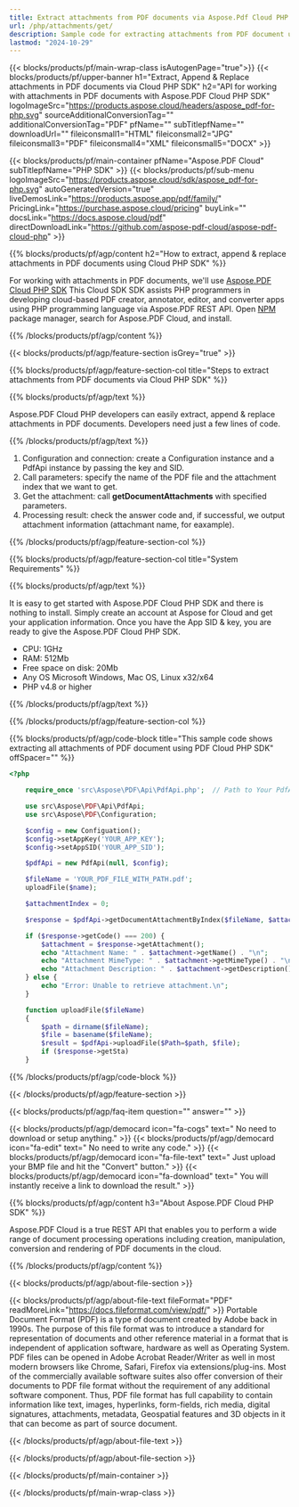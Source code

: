 ```yaml
---
title: Extract attachments from PDF documents via Aspose.Pdf Cloud PHP SDK
url: /php/attachments/get/
description: Sample code for extracting attachments from PDF document using Cloud PHP SDK. Use API example code for working with attachments in PDF documents with Aspose.PDF Cloud PHP SDK.
lastmod: "2024-10-29"
---
```


{{< blocks/products/pf/main-wrap-class isAutogenPage="true">}}
{{< blocks/products/pf/upper-banner h1="Extract, Append & Replace attachments in PDF documents via Cloud PHP SDK" h2="API for working with attachments in PDF documents with Aspose.PDF Cloud PHP SDK" logoImageSrc="https://products.aspose.cloud/headers/aspose_pdf-for-php.svg" sourceAdditionalConversionTag="" additionalConversionTag="PDF" pfName="" subTitlepfName="" downloadUrl="" fileiconsmall1="HTML" fileiconsmall2="JPG" fileiconsmall3="PDF" fileiconsmall4="XML" fileiconsmall5="DOCX" >}}

{{< blocks/products/pf/main-container pfName="Aspose.PDF Cloud" subTitlepfName="PHP SDK" >}}
{{< blocks/products/pf/sub-menu logoImageSrc="https://products.aspose.cloud/sdk/aspose_pdf-for-php.svg"
autoGeneratedVersion="true"
liveDemosLink="https://products.aspose.app/pdf/family/" PricingLink="https://purchase.aspose.cloud/pricing" buyLink="" docsLink="https://docs.aspose.cloud/pdf"  directDownloadLink="https://github.com/aspose-pdf-cloud/aspose-pdf-cloud-php" >}}

{{% blocks/products/pf/agp/content h2="How to extract, append & replace attachments in PDF documents using Cloud PHP SDK" %}}

 For working with attachments in PDF documents, we'll use
 [Aspose.PDF Cloud PHP SDK](https://products.aspose.cloud/pdf/php/)
 This Cloud SDK SDK assists PHP programmers in developing cloud-based PDF creator, annotator, editor, and converter apps using PHP programming language via Aspose.PDF REST API. Open
 [NPM](https://www.npmjs.com/package/asposepdfcloud)
 package manager, search for  Aspose.PDF Cloud, and install. 

{{% /blocks/products/pf/agp/content %}}

{{< blocks/products/pf/agp/feature-section isGrey="true" >}}

{{% blocks/products/pf/agp/feature-section-col title="Steps to extract attachments from PDF documents via Cloud PHP SDK" %}}

{{% blocks/products/pf/agp/text %}}

 Aspose.PDF Cloud PHP developers can easily extract, append & replace attachments in PDF documents. Developers need just a few lines of code.

{{% /blocks/products/pf/agp/text %}}

1. Configuration and connection: create a Configuration instance and a PdfApi instance by passing the key and SID.
1. Call parameters: specify the name of the PDF file and the attachment index that we want to get.
1. Get the attachment: call <b>getDocumentAttachments</b> with specified parameters.
1. Processing result: check the answer code and, if successful, we output attachment information (attachmant name, for eaxample).

{{% /blocks/products/pf/agp/feature-section-col %}}

{{% blocks/products/pf/agp/feature-section-col title="System Requirements" %}}

{{% blocks/products/pf/agp/text %}}

It is easy to get started with Aspose.PDF Cloud PHP SDK and there is nothing to install. Simply create an account at Aspose for Cloud and get your application information. Once you have the App SID & key, you are ready to give the Aspose.PDF Cloud PHP SDK.

* CPU: 1GHz
* RAM: 512Mb
* Free space on disk: 20Mb
* Any OS Microsoft Windows, Mac OS, Linux x32/x64
* PHP v4.8 or higher

{{% /blocks/products/pf/agp/text %}}

{{% /blocks/products/pf/agp/feature-section-col %}}

{{% blocks/products/pf/agp/code-block title="This sample code shows extracting all attachments of PDF document using PDF Cloud PHP SDK" offSpacer="" %}}

```php
<?php

    require_once 'src\Aspose\PDF\Api\PdfApi.php';  // Path to Your PdfApi.php

    use src\Aspose\PDF\Api\PdfApi;
    use src\Aspose\PDF\Configuration;

    $config = new Configuation();
    $config->setAppKey('YOUR_APP_KEY');
    $config->setAppSID('YOUR_APP_SID');

    $pdfApi = new PdfApi(null, $config);

    $fileName = 'YOUR_PDF_FILE_WITH_PATH.pdf';
    uploadFile($name);

    $attachmentIndex = 0;

    $response = $pdfApi->getDocumentAttachmentByIndex($fileName, $attachmentIndex);

    if ($response->getCode() === 200) {
        $attachment = $response->getAttachment();
        echo "Attachment Name: " . $attachment->getName() . "\n";
        echo "Attachment MimeType: " . $attachment->getMimeType() . "\n";
        echo "Attachment Description: " . $attachment->getDescription() . "\n";
    } else {
        echo "Error: Unable to retrieve attachment.\n";
    }

    function uploadFile($fileName) 
    {
        $path = dirname($fileName);
        $file = basename($fileName);
        $result = $pdfApi->uploadFile($Path=$path, $file);
        if ($response->getSta)
    } 
```

{{% /blocks/products/pf/agp/code-block %}}

{{< /blocks/products/pf/agp/feature-section >}}

{{< blocks/products/pf/agp/faq-item question="" answer="" >}}

<!-- aboutfile Starts -->

{{< blocks/products/pf/agp/democard icon="fa-cogs" text=" No need to download or setup anything." >}}
{{< blocks/products/pf/agp/democard icon="fa-edit" text=" No need to write any code." >}}
{{< blocks/products/pf/agp/democard icon="fa-file-text" text=" Just upload your BMP file and hit the \"Convert\" button." >}}
{{< blocks/products/pf/agp/democard icon="fa-download" text=" You will instantly receive a link to download the result." >}}

{{% blocks/products/pf/agp/content h3="About Aspose.PDF Cloud PHP SDK" %}}

Aspose.PDF Cloud is a true REST API that enables you to perform a wide range of document processing operations including creation, manipulation, conversion and rendering of PDF documents in the cloud.

{{% /blocks/products/pf/agp/content %}}

{{< blocks/products/pf/agp/about-file-section >}}

{{< blocks/products/pf/agp/about-file-text fileFormat="PDF" readMoreLink="https://docs.fileformat.com/view/pdf/" >}}
Portable Document Format (PDF) is a type of document created by Adobe back in 1990s. The purpose of this file format was to introduce a standard for representation of documents and other reference material in a format that is independent of application software, hardware as well as Operating System. PDF files can be opened in Adobe Acrobat Reader/Writer as well in most modern browsers like Chrome, Safari, Firefox via extensions/plug-ins. Most of the commercially available software suites also offer conversion of their documents to PDF file format without the requirement of any additional software component. Thus, PDF file format has full capability to contain information like text, images, hyperlinks, form-fields, rich media, digital signatures, attachments, metadata, Geospatial features and 3D objects in it that can become as part of source document.

{{< /blocks/products/pf/agp/about-file-text >}}

{{< /blocks/products/pf/agp/about-file-section >}}

<!-- aboutfile Ends -->

{{< /blocks/products/pf/main-container >}}

{{< /blocks/products/pf/main-wrap-class >}}